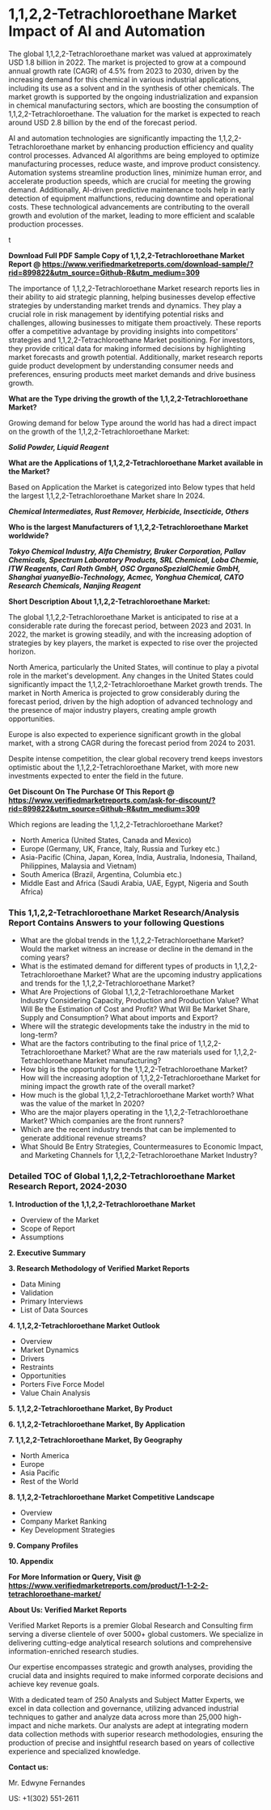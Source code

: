 <meta name="title" content="Global 1,1,2,2-Tetrachloroethane Market Impact of AI and Automation"><meta name="description" content="The global 1,1,2,2-Tetrachloroethane market was valued at approximately USD 1.8 billion in 2022. The market is projected to grow at a compound annual growth rate (CAGR"><meta name="title" content="1,1,2,2-Tetrachloroethane Market Size, Share, Scope, Trends, Growth, Opportunities, Analysis, Forecast"><h1>1,1,2,2-Tetrachloroethane Market Impact of AI and Automation</h1><p>The global 1,1,2,2-Tetrachloroethane market was valued at approximately USD 1.8 billion in 2022. The market is projected to grow at a compound annual growth rate (CAGR) of 4.5% from 2023 to 2030, driven by the increasing demand for this chemical in various industrial applications, including its use as a solvent and in the synthesis of other chemicals. The market growth is supported by the ongoing industrialization and expansion in chemical manufacturing sectors, which are boosting the consumption of 1,1,2,2-Tetrachloroethane. The valuation for the market is expected to reach around USD 2.8 billion by the end of the forecast period.</p><p>AI and automation technologies are significantly impacting the 1,1,2,2-Tetrachloroethane market by enhancing production efficiency and quality control processes. Advanced AI algorithms are being employed to optimize manufacturing processes, reduce waste, and improve product consistency. Automation systems streamline production lines, minimize human error, and accelerate production speeds, which are crucial for meeting the growing demand. Additionally, AI-driven predictive maintenance tools help in early detection of equipment malfunctions, reducing downtime and operational costs. These technological advancements are contributing to the overall growth and evolution of the market, leading to more efficient and scalable production processes.</p>t</p><p id="" class=""><strong>Download Full PDF Sample Copy of 1,1,2,2-Tetrachloroethane Market Report @ <a href="https://www.verifiedmarketreports.com/download-sample/?rid=899822&utm_source=Github-R&utm_medium=309" target="_blank">https://www.verifiedmarketreports.com/download-sample/?rid=899822&utm_source=Github-R&utm_medium=309</a></strong></p><p>The importance of&nbsp;1,1,2,2-Tetrachloroethane Market research reports lies in their ability to aid strategic planning, helping businesses develop effective strategies by understanding market trends and dynamics. They play a crucial role in risk management by identifying potential risks and challenges, allowing businesses to mitigate them proactively. These reports offer a competitive advantage by providing insights into competitors' strategies and 1,1,2,2-Tetrachloroethane Market positioning. For investors, they provide critical data for making informed decisions by highlighting market forecasts and growth potential. Additionally, market research reports guide product development by understanding consumer needs and preferences, ensuring products meet market demands and drive business growth.</p><p><strong>What are the&nbsp;Type driving the growth of the 1,1,2,2-Tetrachloroethane Market?</strong></p><p id="" class="">Growing demand for below Type around the world has had a direct impact on the growth of the 1,1,2,2-Tetrachloroethane Market:</p><em><strong>Solid Powder, Liquid Reagent</strong></em></p><strong>What are the&nbsp;Applications&nbsp;of 1,1,2,2-Tetrachloroethane Market available in the Market?</strong></p><p id="" class="">Based on Application the Market is categorized into Below types that held the largest 1,1,2,2-Tetrachloroethane Market share In 2024.</p><em><strong>Chemical Intermediates, Rust Remover, Herbicide, Insecticide, Others</strong></em></p><strong>Who is the largest Manufacturers of 1,1,2,2-Tetrachloroethane Market worldwide?</strong></p><p><em><strong>Tokyo Chemical Industry, Alfa Chemistry, Bruker Corporation, Pallav Chemicals, Spectrum Laboratory Products, SRL Chemical, Loba Chemie, ITW Reagents, Carl Roth GmbH, OSC OrganoSpezialChemie GmbH, Shanghai yuanyeBio-Technology, Acmec, Yonghua Chemical, CATO Research Chemicals, Nanjing Reagent</strong></em></p><p id="" class=""><strong>Short Description About 1,1,2,2-Tetrachloroethane Market:</strong></p><p>The global 1,1,2,2-Tetrachloroethane Market is anticipated to rise at a considerable rate during the forecast period, between 2023 and 2031. In 2022, the market is growing steadily, and with the increasing adoption of strategies by key players, the market is expected to rise over the projected horizon.</p><p>North America, particularly the United States, will continue to play a pivotal role in the market's development. Any changes in the United States could significantly impact the 1,1,2,2-Tetrachloroethane Market growth trends. The market in North America is projected to grow considerably during the forecast period, driven by the high adoption of advanced technology and the presence of major industry players, creating ample growth opportunities.</p><p>Europe is also expected to experience significant growth in the global market, with a strong CAGR during the forecast period from 2024 to 2031.</p><p>Despite intense competition, the clear global recovery trend keeps investors optimistic about the 1,1,2,2-Tetrachloroethane Market, with more new investments expected to enter the field in the future.</p><p id="" class=""><strong>Get Discount On The Purchase Of This Report @ <a href="https://www.verifiedmarketreports.com/ask-for-discount/?rid=899822&utm_source=Github-R&utm_medium=309" target="_blank">https://www.verifiedmarketreports.com/ask-for-discount/?rid=899822&utm_source=Github-R&utm_medium=309</a></strong></p>Which regions are leading the 1,1,2,2-Tetrachloroethane Market?</p><ul><li>North America (United States, Canada and Mexico)</li><li>Europe (Germany, UK, France, Italy, Russia and Turkey etc.)</li><li>Asia-Pacific (China, Japan, Korea, India, Australia, Indonesia, Thailand, Philippines, Malaysia and Vietnam)</li><li>South America (Brazil, Argentina, Columbia etc.)</li><li>Middle East and Africa (Saudi Arabia, UAE, Egypt, Nigeria and South Africa)</li></ul><h3 id="" class="">This 1,1,2,2-Tetrachloroethane Market Research/Analysis Report Contains Answers to your following Questions</h3><ul><li>What are the global trends in the 1,1,2,2-Tetrachloroethane Market? Would the market witness an increase or decline in the demand in the coming years?</li><li>What is the estimated demand for different types of products in 1,1,2,2-Tetrachloroethane Market? What are the upcoming industry applications and trends for the 1,1,2,2-Tetrachloroethane Market?</li><li>What Are Projections of Global 1,1,2,2-Tetrachloroethane Market Industry Considering Capacity, Production and Production Value? What Will Be the Estimation of Cost and Profit? What Will Be Market Share, Supply and Consumption? What about imports and Export?</li><li>Where will the strategic developments take the industry in the mid to long-term?</li><li>What are the factors contributing to the final price of 1,1,2,2-Tetrachloroethane Market? What are the raw materials used for 1,1,2,2-Tetrachloroethane Market manufacturing?</li><li>How big is the opportunity for the 1,1,2,2-Tetrachloroethane Market? How will the increasing adoption of 1,1,2,2-Tetrachloroethane Market for mining impact the growth rate of the overall market?</li><li>How much is the global 1,1,2,2-Tetrachloroethane Market worth? What was the value of the market In 2020?</li><li>Who are the major players operating in the 1,1,2,2-Tetrachloroethane Market? Which companies are the front runners?</li><li>Which are the recent industry trends that can be implemented to generate additional revenue streams?</li><li>What Should Be Entry Strategies, Countermeasures to Economic Impact, and Marketing Channels for 1,1,2,2-Tetrachloroethane Market Industry?</li></ul><h3 id="" class="">Detailed TOC of Global 1,1,2,2-Tetrachloroethane Market Research Report, 2024-2030</h3><p id="" class=""><strong>1. Introduction of the 1,1,2,2-Tetrachloroethane Market</strong></p><ul><li>Overview of the Market</li><li>Scope of Report</li><li>Assumptions</li></ul><p id="" class=""><strong>2. Executive Summary</strong></p><p id="" class=""><strong>3. Research Methodology of Verified Market Reports</strong></p><ul><li>Data Mining</li><li>Validation</li><li>Primary Interviews</li><li>List of Data Sources</li></ul><p id="" class=""><strong>4. 1,1,2,2-Tetrachloroethane Market Outlook</strong></p><ul><li>Overview</li><li>Market Dynamics</li><li>Drivers</li><li>Restraints</li><li>Opportunities</li><li>Porters Five Force Model</li><li>Value Chain Analysis</li></ul><p id="" class=""><strong>5. 1,1,2,2-Tetrachloroethane Market, By Product</strong></p><p id="" class=""><strong>6. 1,1,2,2-Tetrachloroethane Market, By Application</strong></p><p id="" class=""><strong>7. 1,1,2,2-Tetrachloroethane Market, By Geography</strong></p><ul><li>North America</li><li>Europe</li><li>Asia Pacific</li><li>Rest of the World</li></ul><p id="" class=""><strong>8. 1,1,2,2-Tetrachloroethane Market Competitive Landscape</strong></p><ul><li>Overview</li><li>Company Market Ranking</li><li>Key Development Strategies</li></ul><p id="" class=""><strong>9. Company Profiles</strong></p><p id="" class=""><strong>10. Appendix</strong></p><p id="" class=""><strong>For More Information or Query, Visit @ <a href="https://www.verifiedmarketreports.com/product/1-1-2-2-tetrachloroethane-market/" target="_blank">https://www.verifiedmarketreports.com/product/1-1-2-2-tetrachloroethane-market/</a></strong></p><p id="" class=""><strong>About Us: Verified Market Reports</strong></p><p id="" class="">Verified Market Reports is a premier Global Research and Consulting firm serving a diverse clientele of over 5000+ global customers. We specialize in delivering cutting-edge analytical research solutions and comprehensive information-enriched research studies.</p><p id="" class="">Our expertise encompasses strategic and growth analyses, providing the crucial data and insights required to make informed corporate decisions and achieve key revenue goals.</p><p id="" class="">With a dedicated team of 250 Analysts and Subject Matter Experts, we excel in data collection and governance, utilizing advanced industrial techniques to gather and analyze data across more than 25,000 high-impact and niche markets. Our analysts are adept at integrating modern data collection methods with superior research methodologies, ensuring the production of precise and insightful research based on years of collective experience and specialized knowledge.</p><p id="" class=""><strong>Contact us:</strong></p><p id="" class="">Mr. Edwyne Fernandes</p><p id="" class="">US: +1(302) 551-2611</p>
